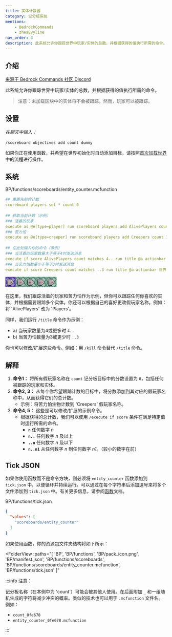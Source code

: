 ```yaml
---
title: 实体计数器
category: 记分板系统
mentions:
    - BedrockCommands
    - zheaEvyline
nav_order: 3
description: 此系统允许你跟踪世界中玩家/实体的总数，并根据获得的值执行所需的命令。
---
```


## 介绍

[来源于 Bedrock Commands 社区 Discord](https://discord.gg/SYstTYx5G5)

此系统允许你跟踪世界中玩家/实体的总数，并根据获得的值执行所需的命令。

> 注意：未加载区块中的实体将不会被跟踪。然而，玩家可以被跟踪。

## 设置

_在聊天中输入：_

`/scoreboard objectives add count dummy`

如果你正在使用函数，并希望在世界初始化时自动添加目标，请按照[首次加载世界](../commands/on-first-world-load.md)中的流程进行操作。

## 系统

<CodeHeader>BP/functions/scoreboards/entity_counter.mcfunction</CodeHeader>

```yaml
## 重置先前的计数
scoreboard players set * count 0

## 获取当前计数（示例）
### 活着的玩家
execute as @e[type=player] run scoreboard players add AlivePlayers count 1
### 苦力怕
execute as @e[type=creeper] run scoreboard players add Creepers count 1

## 在此处输入你的命令（示例）
### 当活着的玩家数量大于等于4时发送消息
execute if score AlivePlayers count matches 4.. run title @a actionbar 世界中有超过4名玩家。
### 当苦力怕数量小于等于3时发送消息
execute if score Creepers count matches ..3 run title @a actionbar 世界中有少于3只苦力怕。
```

![5个命令方块的链](../assets/images/commands/commandBlockChain/5.png)

在这里，我们跟踪活着的玩家和苦力怕作为示例，但你可以跟踪任何你喜欢的实体，并根据需要跟踪多个实体。你还可以根据自己的喜好更改假玩家名称。例如：将 'AlivePlayers' 改为 'Players'。

同样，我们运行 `/title` 命令作为示例：

-   a) 当玩家数量为4或更多时 `4..`
-   b) 当苦力怕数量为3或更少时 `..3`

你也可以修改/扩展这些命令。例如：用 `/kill` 命令替代 `/title` 命令。

## 解释

1. **命令1：** 将所有假玩家名称在 `count` 记分板目标中的分数设置为 `0`，包括任何被跟踪的玩家和实体。
2. **命令2, 3：** 从每个你希望跟踪计数的目标中，将分数添加到其对应的假玩家名称中，从而获得它们的总计数。
    - 示例：将苦力怕生物计数到 'Creepers' 假玩家名称。
3. **命令4, 5：** 这些是可以修改/扩展的示例命令。
    - 根据获得的总计数，我们可以使用 `/execute if score` 条件在满足特定值时运行所需的命令。
        - **`n`** 任何数字 _n_
        - **`n..`** 任何数字 _n_ 及以上
        - **`..n`** 任何数字 _n_ 及以下
        - **`n..n1`** 从任何数字 _n_ 到任何数字 _n1_。（较小的数字在前）

## Tick JSON

如果你使用函数而不是命令方块，则必须将 `entity_counter` 函数添加到 `tick.json` 中，以便循环并持续运行。可以通过在每个字符串后添加逗号来将多个文件添加到 `tick.json` 中。有关更多信息，请参阅[函数](../commands/mcfunctions.md#tick-json)文档。

<CodeHeader>BP/functions/tick.json</CodeHeader>
```json
{
  "values": [
    "scoreboards/entity_counter"
  ]
}
```

如果使用函数，你的资源包文件夹结构将如下所示：

<FolderView
	:paths="[
    'BP',
    'BP/functions',
    'BP/pack_icon.png',
    'BP/manifest.json',
    'BP/functions/scoreboards',
    'BP/functions/scoreboards/entity_counter.mcfunction',
    'BP/functions/tick.json'
]"
></FolderView>

:::info 注意：

记分板名称（在本例中为 'count'）可能会被其他人使用。在后面附加 `_` 和一组随机生成的字符将减少冲突的概率。类似的技术也可以用于 `.mcfunction` 文件名。例如：

-   `count_0fe678`
-   `entity_counter_0fe678.mcfunction`

:::
